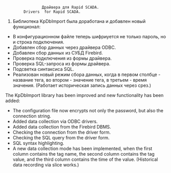                     Драйвера для Rapid SCADA.
			Drivers  for Rapid SCADA.
1. Библиотека KpDbImport была доработана и добавлен новый функционал:
- В конфигурационном файле теперь шифриуется не только пароль, но и строка подключения.
- Добавлен сбор данных через драйвера ODBC.
- Добавлен сбор данных из СУБД Firebird.
- Проверка подключения из формы драйвера.
- Проверка SQL-запроса из формы драйвера.
- Подсветка синтаксиса SQL.
- Реализован новый режим сбора данных, когда в первом столбце - название тега, во втором - значение тега, в третьем - время значения. (Работает историческая запись данных через срез.)

The KpDbImport library has been improved and new functionality has been added:
- The configuration file now encrypts not only the password, but also the connection string.
- Added data collection via ODBC drivers.
- Added data collection from the Firebird DBMS.
- Checking the connection from the driver form.
- Checking the SQL query from the driver form.
- SQL syntax highlighting.
- A new data collection mode has been implemented, when the first column contains the tag name, the second column contains the tag value, and the third column contains the time of the value. (Historical data recording via slice works.)
